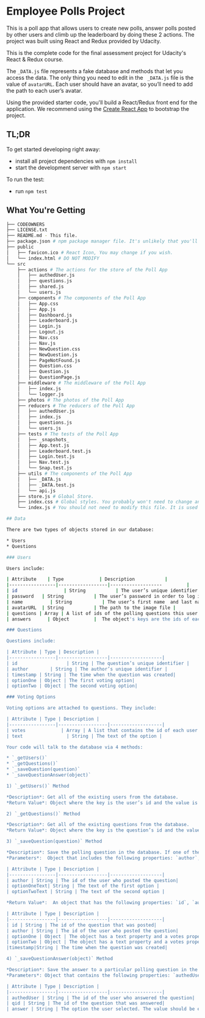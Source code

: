 # Employee Polls Project


This is a poll app that allows users to create new polls, answer polls posted by other users and climb up the leaderboard by doing these 2 actions. The project was built using React and Redux provided by Udacity.

This is the complete code for the final assessment project for Udacity's React & Redux course.

The `_DATA.js` file represents a fake database and methods that let you access the data. The only thing you need to edit in the ` _DATA.js` file is the value of `avatarURL`. Each user should have an avatar, so you’ll need to add the path to each user’s avatar.

Using the provided starter code, you'll build a React/Redux front end for the application. We recommend using the [Create React App](https://github.com/facebook/create-react-app) to bootstrap the project.

## TL;DR

To get started developing right away:

- install all project dependencies with `npm install`
- start the development server with `npm start`

To run the test:

- run `npm test`

## What You're Getting

```bash
├── CODEOWNERS
├── LICENSE.txt
├── README.md - This file.
├── package.json # npm package manager file. It's unlikely that you'll need to modify this.
├── public
│   ├── favicon.ico # React Icon, You may change if you wish.
│   └── index.html # DO NOT MODIFY
└── src
    ├── actions # The actions for the store of the Poll App
    │   ├── authedUser.js
    │   ├── questions.js
    │   ├── shared.js
    │   └── users.js
    ├── components # The components of the Poll App
    │   ├── App.css
    │   ├── App.js
    │   ├── Dashboard.js
    │   ├── Leaderboard.js
    │   ├── Login.js
    │   ├── Logout.js
    │   ├── Nav.css
    │   ├── Nav.js
    │   ├── NewQuestion.css
    │   ├── NewQuestion.js
    │   ├── PageNotFound.js
    │   ├── Question.css
    │   ├── Question.js
    │   ├── QuestionPage.js
    ├── middleware # The middleware of the Poll App
    │   ├── index.js
    │   └── logger.js
    ├── photos # The photos of the Poll App
    ├── reducers # The reducers of the Poll App
    │   ├── authedUser.js
    │   ├── index.js
    │   ├── questions.js
    │   └── users.js
    ├── tests # The tests of the Poll App
    │   ├── _snapshots_
    │   ├── App.test.js
    │   ├── Leaderboard.test.js
    │   ├── Login.test.js
    │   ├── Nav.test.js
    │   └── Snap.test.js
    ├── utils # The components of the Poll App
    │   ├── _DATA.js
    │   ├── _DATA.test.js
    │   └── api.js
    ├── store.js # Global Store.
    ├── index.css # Global styles. You probably won't need to change anything here.
    └── index.js # You should not need to modify this file. It is used for DOM rendering only.

## Data

There are two types of objects stored in our database:

* Users
* Questions

### Users

Users include:

| Attribute    | Type             | Description           |
|-----------------|------------------|-------------------         |
| id                 | String           | The user’s unique identifier |
| password   | String           | The user’s password in order to log in the application |
| name          | String           | The user’s first name  and last name     |
| avatarURL  | String           | The path to the image file |
| questions | Array | A list of ids of the polling questions this user created|
| answers      | Object         |  The object's keys are the ids of each question this user answered. The value of each key is the answer the user selected. It can be either `'optionOne'` or `'optionTwo'` since each question has two options.

### Questions

Questions include:

| Attribute | Type | Description |
|-----------------|------------------|-------------------|
| id                  | String | The question’s unique identifier |
| author        | String | The author’s unique identifier |
| timestamp | String | The time when the question was created|
| optionOne | Object | The first voting option|
| optionTwo | Object | The second voting option|

### Voting Options

Voting options are attached to questions. They include:

| Attribute | Type | Description |
|-----------------|------------------|-------------------|
| votes             | Array | A list that contains the id of each user who voted for that option|
| text                | String | The text of the option |

Your code will talk to the database via 4 methods:

* `_getUsers()`
* `_getQuestions()`
* `_saveQuestion(question)`
* `_saveQuestionAnswer(object)`

1) `_getUsers()` Method

*Description*: Get all of the existing users from the database.  
*Return Value*: Object where the key is the user’s id and the value is the user object.

2) `_getQuestions()` Method

*Description*: Get all of the existing questions from the database.  
*Return Value*: Object where the key is the question’s id and the value is the question object.

3) `_saveQuestion(question)` Method

*Description*: Save the polling question in the database. If one of the parameters are missing, an error is thrown.
*Parameters*:  Object that includes the following properties: `author`, `optionOneText`, and `optionTwoText`. More details about these properties:

| Attribute | Type | Description |
|-----------------|------------------|-------------------|
| author | String | The id of the user who posted the question|
| optionOneText| String | The text of the first option |
| optionTwoText | String | The text of the second option |

*Return Value*:  An object that has the following properties: `id`, `author`, `optionOne`, `optionTwo`, `timestamp`. More details about these properties:

| Attribute | Type | Description |
|-----------------|------------------|-------------------|
| id | String | The id of the question that was posted|
| author | String | The id of the user who posted the question|
| optionOne | Object | The object has a text property and a votes property, which stores an array of the ids of the users who voted for that option|
| optionTwo | Object | The object has a text property and a votes property, which stores an array of the ids of the users who voted for that option|
|timestamp|String | The time when the question was created|

4) `_saveQuestionAnswer(object)` Method

*Description*: Save the answer to a particular polling question in the database. If one of the parameters are missing, an error is thrown.
*Parameters*: Object that contains the following properties: `authedUser`, `qid`, and `answer`. More details about these properties:

| Attribute | Type | Description |
|-----------------|------------------|-------------------|
| authedUser | String | The id of the user who answered the question|
| qid | String | The id of the question that was answered|
| answer | String | The option the user selected. The value should be either `"optionOne"` or `"optionTwo"`|

